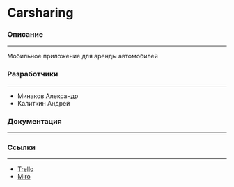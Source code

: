 # Carsharing
### Описание
------------
Мобильное приложение для аренды автомобилей

### Разработчики
---------------
* Минаков Александр
* Калиткин Андрей

### Документация
------------
### Ссылки
------------
* [Trello](https://is.gd/LLIIIL)
* [Miro](https://miro.com/app/board/o9J_lP1LEJM=/)
